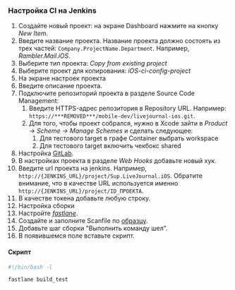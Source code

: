 ### Настройка CI на Jenkins

1. Создайте новый проект: на экране Dashboard нажмите на кнопку *New Item*.
  1. Введите название проекта. Название проекта должно состоять из трех частей: `Company.ProjectName.Department`. Например, *Rambler.Mail.iOS*.
  2. Выберите тип проекта: *Copy from existing project*
  3. Выберите проект для копирования: *iOS-ci-config-project*
2. На экране настроек проекта
  1. Введите описание проекта.
  2. Подключите репозиторий проекта в разделе Source Code Management:
      1. Введите HTTPS-адрес репозитория в Repository URL. Например: `https://***REMOVED***/mobile-dev/livejournal-ios.git`.
      2. Для того, чтобы проект собрался, нужно в Xcode зайти в *Product -> Scheme -> Manage Schemes* и сделать следующее:
          1. Для тестового target в графе Container выбрать workspace
          2. Для тестового target включить чекбокс shared
3. Настройка [GitLab](https://***REMOVED***
).
  1. В настройках проекта в разделе *Web Hooks* добавьте новый хук.
  2. Введите url проекта на jenkins. Например, `http://{JENKINS_URL}/project/Sup.LiveJournal.iOS`. Обратите внимание, что в качестве URL используется именно `http://{JENKINS_URL}/project/ID_ПРОЕКТА`.
  3. В качестве токена добавьте любую строку.
4. Настройка сборки
  1. Настройте [*fastlane*](/processes/continuous-delivery/simple-setup.md#Шаг-4-Базовая-настройка-fastlane).
  2. Создайте и заполните Scanfile по [образцу](/processes/continuous-integration/scanfile-example.md).
  3. Добавьте шаг сборки "Выполнить команду шел".
  4. В появившемся поле вставьте скрипт.

#### Скрипт

```sh
#!/bin/bash -l

fastlane build_test
```
